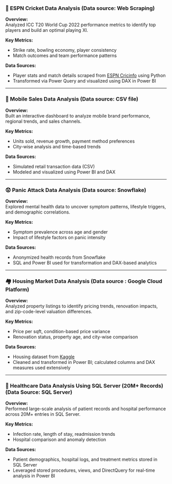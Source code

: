 ### 🏏 ESPN Cricket Data Analysis  (Data source: Web Scraping)
**Overview:**  
Analyzed ICC T20 World Cup 2022 performance metrics to identify top players and build an optimal playing XI.

**Key Metrics:**  
- Strike rate, bowling economy, player consistency  
- Match outcomes and team performance patterns  

**Data Sources:**  
- Player stats and match details scraped from [ESPN Cricinfo](https://www.espncricinfo.com) using Python  
- Transformed via Power Query and visualized using DAX in Power BI  

---

### 📱 Mobile Sales Data Analysis   (Data source: CSV file)
**Overview:**  
Built an interactive dashboard to analyze mobile brand performance, regional trends, and sales channels.

**Key Metrics:**  
- Units sold, revenue growth, payment method preferences  
- City-wise analysis and time-based trends  

**Data Sources:**  
- Simulated retail transaction data (CSV)  
- Modeled and visualized using Power BI and DAX  

---

### 😟 Panic Attack Data Analysis (Data source: Snowflake)
**Overview:**  
Explored mental health data to uncover symptom patterns, lifestyle triggers, and demographic correlations.

**Key Metrics:**  
- Symptom prevalence across age and gender  
- Impact of lifestyle factors on panic intensity  

**Data Sources:**  
- Anonymized health records from Snowflake  
- SQL and Power BI used for transformation and DAX-based analytics  

---

### 🏘️ Housing Market Data Analysis  (Data source : Google Cloud Platform)
**Overview:**  
Analyzed property listings to identify pricing trends, renovation impacts, and zip-code-level valuation differences.

**Key Metrics:**  
- Price per sqft, condition-based price variance  
- Renovation status, property age, and city-wise comparison  

**Data Sources:**  
- Housing dataset from [Kaggle](https://www.kaggle.com/datasets)  
- Cleaned and transformed in Power BI; calculated columns and DAX measures used extensively  

---

### 🏥 Healthcare Data Analysis Using SQL Server (20M+ Records)  (Data Source: SQL Server)
**Overview:**  
Performed large-scale analysis of patient records and hospital performance across 20M+ entries in SQL Server.

**Key Metrics:**  
- Infection rate, length of stay, readmission trends  
- Hospital comparison and anomaly detection  

**Data Sources:**  
- Patient demographics, hospital logs, and treatment metrics stored in SQL Server  
- Leveraged stored procedures, views, and DirectQuery for real-time analysis in Power BI  
